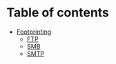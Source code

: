 # Table of contents

* [Footprinting](README.md)
  * [FTP](footprinting/ftp.md)
  * [SMB](footprinting/smb.md)
  * [SMTP](footprinting/smtp.md)
